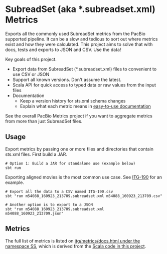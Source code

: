 # SubreadSet (aka *.subreadset.xml) Metrics

Exports all the commonly used SubreadSet metrics from the PacBio
supported pipeline. It can be a slow and tedious to sort out where 
metrics exist and how they were calculated. This project aims to solve
that with docs, tests and exports to JSON and CSV. Use the data!

Key goals of this project.

- Export data from SubreadSet (*.subreadset.xml) files to convenient to use CSV or JSON
- Support all known versions. Don't assume the latest.
- Scala API for quick access to typed data or raw values from the input files
- Documentation
  - Keep a version history for sts.xml schema changes
  - Explain what each metric means in [easy-to-use documentation](#metrics)

See the overall PacBio Metrics project if you want to aggregate metrics
from more than just SubreadSet files.

## Usage

Export metrics by passing one or more files and directories that contain sts.xml files. First build a JAR.

```
# Option 1: Build a JAR for standalone use (example below)
sbt run
```

Exporting aligned movies is the most common use case. See [ITG-190](https://jira.pacificbiosciences.com/browse/ITG-190) for an example.

```
# Export all the data to a CSV named ITG-190.csv
sbt "run m54088_160923_213709.subreadset.xml m54088_160923_213709.csv"

# Another option is to export to a JSON
sbt "run m54088_160923_213709.subreadset.xml m54088_160923_213709.json"
```

## Metrics

The full list of metrics is listed on [itg/metrics/docs.html under the namespace SS](http://itg/metrics/docs.html?q=SS),
which is derived from the [Scala code in this project](src/main/scala/com/pacb/itg/metrics/subreadset/SubreadSet_3_0_1.scala).